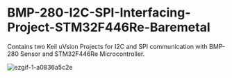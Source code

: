 # BMP-280-I2C-SPI-Interfacing-Project-STM32F446Re-Baremetal

Contains two Keil uVsion Projects for I2C and SPI communication with BMP-280 Sensor and STM32F446Re Microcontroller.


![ezgif-1-a0836a5c2e](https://github.com/umaarabdullah/BMP-280-I2C-SPI-Interfacing-Project-STM32F446Re-Baremetal/assets/22682610/20d020d2-f492-4fb8-9251-79996507795f)

